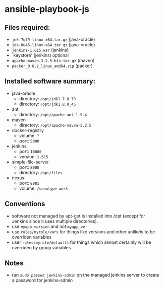 # ansible-playbook-js
## Files required:
- `jdk-7u79-linux-x64.tar.gz` (java-oracle)
- `jdk-8u45-linux-x64.tar.gz` (java-oracle)
- `jenkins-1.615.war` (jenkins)
- `keystore' (jenkins) optional
- `apache-maven-3.2.5-bin.tar.gz` (maven)
- `packer_0.8.2_linux_amd64.zip` (packer)

## Installed software summary:
- java-oracle
  - directory: `/opt/jdk1.7.0_79`
  - directory: `/opt/jdk1.8.0_45`
- ant
  - directory: `/opt/apache-ant-1.9.4`
- maven
  - directory: `/opt/apache-maven-3.2.5`
- docker-registry
  - volume: `?`
  - port: `5000`
- jenkins
  - port: `10000`
  - version: `1.615`
- simple-file-server
  - port: `8000`
  - directory: `/opt/files`
- nexus
  - port: `8081`
  - volume: `/sonatype-work`

## Conventions
- software not managed by apt-get is installed into /opt (except for Jenkins since it uses multiple directories).
- use `myapp_version` and not `myapp_ver`
- use `roles/myrole/vars` for things like versions and other unlikely to be overriden variables
- user `roles/myrole/defaults` for things which almost certainly will be overriden by group variables

## Notes
- run `sudo passwd jenkins-admin` on the managed jenkins server to create a password for jenkins-admin
